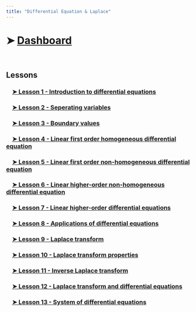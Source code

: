 ```yaml
---
title: "Differential Equation & Laplace"
---
```


# ➤ [Dashboard]()
<br>

## <span class="highlight-fushia bold">Lessons</span>
### &emsp;[➤ Lesson 1 - Introduction to differential equations](Differential%20Equation%20&%20Laplace/Lesson%201.md)
### &emsp;[➤ Lesson 2 - Seperating variables](Differential%20Equation%20&%20Laplace/Lesson%202.md)
### &emsp;[➤ Lesson 3 - Boundary values](Differential%20Equation%20&%20Laplace/Lesson%203.md)
### &emsp;[➤ Lesson 4 - Linear first order homogeneous differential equation](Differential%20Equation%20&%20Laplace/Lesson%204.md)
### &emsp;[➤ Lesson 5 - Linear first order non-homogeneous differential equation](Differential%20Equation%20&%20Laplace/Lesson%205.md)
### &emsp;[➤ Lesson 6 - Linear higher-order non-homogeneous differential equation](Differential%20Equation%20&%20Laplace/Lesson%206.md)
### &emsp;[➤ Lesson 7 - Linear higher-order differential equations](Differential%20Equation%20&%20Laplace/Lesson%207.md)
### &emsp;[➤ Lesson 8 - Applications of differential equations](Differential%20Equation%20&%20Laplace/Lesson%208.md)
### &emsp;[➤ Lesson 9 - Laplace transform](Differential%20Equation%20&%20Laplace/Lesson%2010.md)
### &emsp;[➤ Lesson 10 - Laplace transform properties](Differential%20Equation%20&%20Laplace/Lesson%2010.md)
### &emsp;[➤ Lesson 11 - Inverse Laplace transform](Differential%20Equation%20&%20Laplace/Lesson%2011.md)
### &emsp;[➤ Lesson 12 - Laplace transform and differential equations](Differential%20Equation%20&%20Laplace/Lesson%2012.md)
### &emsp;[➤ Lesson 13 - System of differential equations](Differential%20Equation%20&%20Laplace/Lesson%2013.md)
